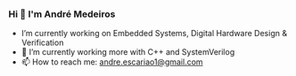 ### Hi 👋 I'm André Medeiros

- I’m currently working on Embedded Systems, Digital Hardware Design & Verification
- 🔭 I’m currently working more with C++ and SystemVerilog
- 📫 How to reach me: andre.escariao1@gmail.com

